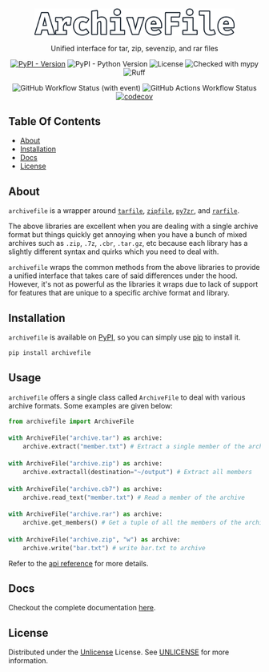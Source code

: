 <br/>
<p align="center">
  <a href="https://github.com/Ravencentric/archivefile">
    <img src="https://raw.githubusercontent.com/Ravencentric/archivefile/main/docs/assets/logo.png" alt="Logo" width="400">
  </a>
  <p align="center">
    Unified interface for tar, zip, sevenzip, and rar files
  </p>
</p>

<div align="center">

[![PyPI - Version](https://img.shields.io/pypi/v/archivefile?link=https%3A%2F%2Fpypi.org%2Fproject%2Farchivefile%2F)](https://pypi.org/project/archivefile/)
![PyPI - Python Version](https://img.shields.io/pypi/pyversions/archivefile)
![License](https://img.shields.io/github/license/Ravencentric/archivefile)
![Checked with mypy](https://www.mypy-lang.org/static/mypy_badge.svg)
![Ruff](https://img.shields.io/endpoint?url=https://raw.githubusercontent.com/astral-sh/ruff/main/assets/badge/v2.json)

![GitHub Workflow Status (with event)](https://img.shields.io/github/actions/workflow/status/Ravencentric/archivefile/release.yml)
![GitHub Actions Workflow Status](https://img.shields.io/github/actions/workflow/status/ravencentric/archivefile/test.yml?label=tests)
[![codecov](https://codecov.io/gh/Ravencentric/archivefile/graph/badge.svg?token=B45ODO7TEY)](https://codecov.io/gh/Ravencentric/archivefile)

</div>

## Table Of Contents

* [About](#about)
* [Installation](#installation)
* [Docs](#docs)
* [License](#license)

## About

`archivefile` is a wrapper around [`tarfile`](https://docs.python.org/3/library/tarfile.html), [`zipfile`](https://docs.python.org/3/library/zipfile.html), [`py7zr`](https://github.com/miurahr/py7zr), and [`rarfile`](https://github.com/markokr/rarfile).

The above libraries are excellent when you are dealing with a single archive format but things quickly get annoying when you have a bunch of mixed archives such as `.zip`, `.7z`, `.cbr`, `.tar.gz`, etc because each library has a slightly different syntax and quirks which you need to deal with.

`archivefile` wraps the common methods from the above libraries to provide a unified interface that takes care of said differences under the hood. However, it's not as powerful as the libraries it wraps due to lack of support for features that are unique to a specific archive format and library.

## Installation

`archivefile` is available on [PyPI](https://pypi.org/project/archivefile/), so you can simply use [pip](https://github.com/pypa/pip) to install it.

```sh
pip install archivefile
```

## Usage

`archivefile` offers a single class called `ArchiveFile` to deal with various archive formats. Some examples are given below:

```py
from archivefile import ArchiveFile

with ArchiveFile("archive.tar") as archive:
    archive.extract("member.txt") # Extract a single member of the archive

with ArchiveFile("archive.zip") as archive:
    archive.extractall(destination="~/output") # Extract all members

with ArchiveFile("archive.cb7") as archive:
    archive.read_text("member.txt") # Read a member of the archive

with ArchiveFile("archive.rar") as archive:
    archive.get_members() # Get a tuple of all the members of the archive

with ArchiveFile("archive.zip", "w") as archive:
    archive.write("bar.txt") # write bar.txt to archive
```

Refer to the [api reference](https://ravencentric.github.io/archivefile/api-reference/archivefile/) for more details.

## Docs

Checkout the complete documentation [here](https://ravencentric.github.io/archivefile/).

## License

Distributed under the [Unlicense](https://choosealicense.com/licenses/unlicense/) License. See [UNLICENSE](https://github.com/Ravencentric/archivefile/blob/main/UNLICENSE) for more information.